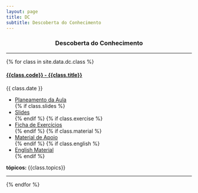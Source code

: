 ```yaml
---
layout: page
title: DC
subtitle: Descoberta do Conhecimento
---
```


<h3 style="text-align:center;">Descoberta do Conhecimento</h3>

---

{% for class in site.data.dc.class %}

<h4> <a href="" target="_blank">{{class.code}} - {{class.title}}</a></h4>   
<i class="fa fa-calendar"></i> {{ class.date }} 
<ul>
    <li> <a href="{{ class.plan }}" target='_blank'> Planeamento da Aula </a></li>
    {% if class.slides %} 
        <li> <a href="{{ class.slides }}" target='_blank'> Slides </a> </li>
    {% endif %}
    {% if class.exercise %} 
        <li> <a href="{{ class.exercise }}" target='_blank'> Ficha de Exercícios </a> </li>
    {% endif %}
    {% if class.material %} 
        <li> <a href="{{ class.material }}" target='_blank'> Material de Apoio </a> </li>
    {% endif %}
    {% if class.english %} 
        <li> <a href="{{ class.english }}" target='_blank'> English Material </a> </li>
    {% endif %}
</ul>  
<strong> tópicos: </strong> {{class.topics}} 

---

{% endfor %}
